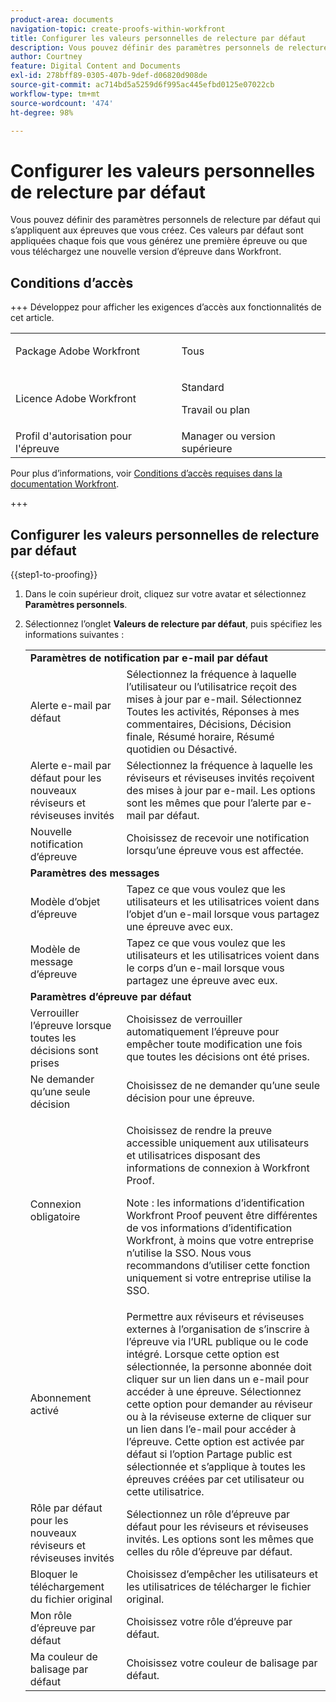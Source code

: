 ```yaml
---
product-area: documents
navigation-topic: create-proofs-within-workfront
title: Configurer les valeurs personnelles de relecture par défaut
description: Vous pouvez définir des paramètres personnels de relecture par défaut qui s’appliquent aux épreuves que vous créez. Ces valeurs par défaut sont appliquées chaque fois que vous générez une première épreuve ou que vous téléchargez une nouvelle version d’épreuve dans Workfront.
author: Courtney
feature: Digital Content and Documents
exl-id: 278bff89-0305-407b-9def-d06820d908de
source-git-commit: ac714bd5a5259d6f995ac445efbd0125e07022cb
workflow-type: tm+mt
source-wordcount: '474'
ht-degree: 98%

---
```


# Configurer les valeurs personnelles de relecture par défaut

Vous pouvez définir des paramètres personnels de relecture par défaut qui s’appliquent aux épreuves que vous créez. Ces valeurs par défaut sont appliquées chaque fois que vous générez une première épreuve ou que vous téléchargez une nouvelle version d’épreuve dans Workfront.

## Conditions d’accès

+++ Développez pour afficher les exigences d’accès aux fonctionnalités de cet article.

<table style="table-layout:auto"> 
 <col> 
 <col> 
 <tbody> 
  <tr> 
   <td role="rowheader">Package Adobe Workfront</td> 
   <td><p>Tous</p></td> 
  </tr> 
  <tr> 
   <td role="rowheader">Licence Adobe Workfront</td> 
   <td>
   <p>Standard</p>
    <p>Travail ou plan</p>
    </td> 
  </tr> 
  <tr> 
   <td role="rowheader">Profil d'autorisation pour l'épreuve </td> 
   <td>Manager ou version supérieure</td> 
  </tr> 
 </tbody> 
</table>

Pour plus d’informations, voir [Conditions d’accès requises dans la documentation Workfront](/help/quicksilver/administration-and-setup/add-users/access-levels-and-object-permissions/access-level-requirements-in-documentation.md).

+++

## Configurer les valeurs personnelles de relecture par défaut

{{step1-to-proofing}}

1. Dans le coin supérieur droit, cliquez sur votre avatar et sélectionnez **Paramètres personnels**.
1. Sélectionnez l’onglet **Valeurs de relecture par défaut**, puis spécifiez les informations suivantes :

   <table style="table-layout:auto"> 
    <col> 
    <col> 
    <tbody> 
     <tr> 
      <td colspan="2"><strong>Paramètres de notification par e-mail par défaut</strong> </td> 
     </tr> 
     <tr> 
      <td>Alerte e-mail par défaut</td> 
      <td>Sélectionnez la fréquence à laquelle l’utilisateur ou l’utilisatrice reçoit des mises à jour par e-mail. Sélectionnez Toutes les activités, Réponses à mes commentaires, Décisions, Décision finale, Résumé horaire, Résumé quotidien ou Désactivé.</td> 
     </tr> 
     <tr> 
      <td>Alerte e-mail par défaut pour les nouveaux réviseurs et réviseuses invités</td> 
      <td>Sélectionnez la fréquence à laquelle les réviseurs et réviseuses invités reçoivent des mises à jour par e-mail. Les options sont les mêmes que pour l’alerte par e-mail par défaut.</td> 
     </tr> 
     <tr> 
      <td>Nouvelle notification d’épreuve</td> 
      <td>Choisissez de recevoir une notification lorsqu’une épreuve vous est affectée.</td> 
     </tr> 
     <tr> 
      <td colspan="2"><strong>Paramètres des messages</strong> </td> 
     </tr> 
     <tr> 
      <td>Modèle d’objet d’épreuve</td> 
      <td>Tapez ce que vous voulez que les utilisateurs et les utilisatrices voient dans l’objet d’un e-mail lorsque vous partagez une épreuve avec eux.</td> 
     </tr> 
     <tr> 
      <td>Modèle de message d’épreuve</td> 
      <td>Tapez ce que vous voulez que les utilisateurs et les utilisatrices voient dans le corps d’un e-mail lorsque vous partagez une épreuve avec eux.</td> 
     </tr> 
     <tr> 
      <td colspan="2"><strong>Paramètres d’épreuve par défaut</strong> </td> 
     </tr> 
     <tr> 
      <td>Verrouiller l’épreuve lorsque toutes les décisions sont prises</td> 
      <td>Choisissez de verrouiller automatiquement l’épreuve pour empêcher toute modification une fois que toutes les décisions ont été prises.</td> 
     </tr> 
     <tr> 
      <td>Ne demander qu’une seule décision</td> 
      <td>Choisissez de ne demander qu’une seule décision pour une épreuve.</td> 
     </tr> 
     <tr> 
      <td>Connexion obligatoire</td> 
      <td> <p>Choisissez de rendre la preuve accessible uniquement aux utilisateurs et utilisatrices disposant des informations de connexion à Workfront Proof.</p> <p>Note : les informations d’identification Workfront Proof peuvent être différentes de vos informations d’identification Workfront, à moins que votre entreprise n’utilise la SSO. Nous vous recommandons d’utiliser cette fonction uniquement si votre entreprise utilise la SSO.</p> </td> 
     </tr> 
     <tr> 
      <td>Abonnement activé</td> 
      <td>Permettre aux réviseurs et réviseuses externes à l’organisation de s’inscrire à l’épreuve via l’URL publique ou le code intégré. Lorsque cette option est sélectionnée, la personne abonnée doit cliquer sur un lien dans un e-mail pour accéder à une épreuve. Sélectionnez cette option pour demander au réviseur ou à la réviseuse externe de cliquer sur un lien dans l’e-mail pour accéder à l’épreuve. Cette option est activée par défaut si l’option Partage public est sélectionnée et s’applique à toutes les épreuves créées par cet utilisateur ou cette utilisatrice. </td> 
     </tr> 
     <tr> 
      <td>Rôle par défaut pour les nouveaux réviseurs et réviseuses invités</td> 
      <td>Sélectionnez un rôle d’épreuve par défaut pour les réviseurs et réviseuses invités. Les options sont les mêmes que celles du rôle d’épreuve par défaut.</td> 
     </tr> 
     <tr> 
      <td>Bloquer le téléchargement du fichier original</td> 
      <td>Choisissez d’empêcher les utilisateurs et les utilisatrices de télécharger le fichier original. </td> 
     </tr> 
     <tr> 
      <td>Mon rôle d’épreuve par défaut</td> 
      <td>Choisissez votre rôle d’épreuve par défaut. </td> 
     </tr> 
     <tr> 
      <td>Ma couleur de balisage par défaut</td> 
      <td>Choisissez votre couleur de balisage par défaut. </td> 
     </tr> 
    </tbody> 
   </table>
